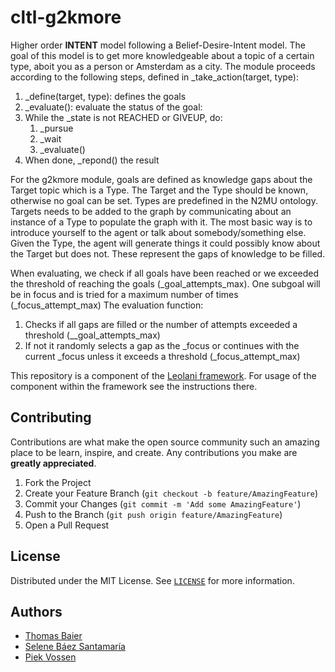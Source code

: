 # cltl-g2kmore

Higher order **INTENT** model following a Belief-Desire-Intent model. The goal of this model is to get more knowledgeable about a topic of a certain type, aboit you as a person or Amsterdam as a city.
The module proceeds according to the following steps, defined in _take_action(target, type):

1. _define(target, type): defines the goals
2.  _evaluate(): evaluate the status of the goal:
3. While the _state is not REACHED or GIVEUP, do:
   1. _pursue
   2. _wait
   3. _evaluate()
4. When done, _repond() the result

For the g2kmore module, goals are defined as knowledge gaps about the Target topic which is a Type. 
The Target and the Type should be known, otherwise no goal can be set. Types are predefined in the N2MU ontology.
Targets needs to be added to the graph by communicating about an instance of a Type to populate the graph with it.
The most basic way is to introduce yourself to the agent or talk about somebody/something else. 
Given the Type, the agent will generate things it could possibly know about the Target but does not. 
These represent the gaps of knowledge to be filled.

When evaluating, we check if all goals have been reached or we exceeded the threshold of reaching the goals (_goal_attempts_max).
One subgoal will be in focus and is tried for a maximum number of times (_focus_attempt_max)
The evaluation function:

1. Checks if all gaps are filled or the number of attempts exceeded a threshold (__goal_attempts_max)
2. If not it randomly selects a gap as the _focus or continues with the current _focus unless it exceeds a threshold (_focus_attempt_max)


This repository is a component of the [Leolani framework](https://github.com/leolani/cltl-combot).
For usage of the component within the framework see the instructions there.


## Contributing

Contributions are what make the open source community such an amazing place to be learn, inspire, and create. Any contributions you make are **greatly appreciated**.

1. Fork the Project
2. Create your Feature Branch (`git checkout -b feature/AmazingFeature`)
3. Commit your Changes (`git commit -m 'Add some AmazingFeature'`)
4. Push to the Branch (`git push origin feature/AmazingFeature`)
5. Open a Pull Request


<!-- LICENSE -->
## License

Distributed under the MIT License. See [`LICENSE`](https://github.com/leolani/cltl-combot/blob/main/LICENCE) for more information.

<!-- CONTACT -->
## Authors

* [Thomas Baier](https://www.linkedin.com/in/thomas-baier-05519030/)
* [Selene Báez Santamaría](https://selbaez.github.io/)
* [Piek Vossen](https://github.com/piekvossen)